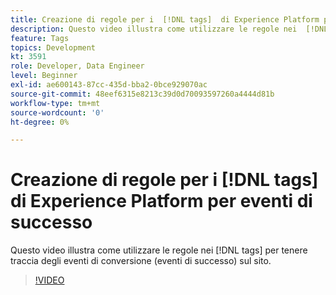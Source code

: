 ```yaml
---
title: Creazione di regole per i  [!DNL tags]  di Experience Platform per eventi di successo
description: Questo video illustra come utilizzare le regole nei  [!DNL tags]  per tenere traccia degli eventi di conversione (eventi di successo) sul sito.
feature: Tags
topics: Development
kt: 3591
role: Developer, Data Engineer
level: Beginner
exl-id: ae600143-87cc-435d-bba2-0bce929070ac
source-git-commit: 48eef6315e8213c39d0d70093597260a4444d81b
workflow-type: tm+mt
source-wordcount: '0'
ht-degree: 0%

---
```


# Creazione di regole per i [!DNL tags] di Experience Platform per eventi di successo

Questo video illustra come utilizzare le regole nei [!DNL tags] per tenere traccia degli eventi di conversione (eventi di successo) sul sito.

>[!VIDEO](https://video.tv.adobe.com/v/28778/?quality=12&learn=on)
